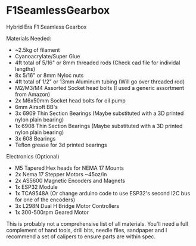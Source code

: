 # F1SeamlessGearbox
 Hybrid Era F1 Seamless Gearbox
 
 Materials Needed:
 <ul>
<li>~2.5kg of filament</li>
<li>  Cyanoacrylate/Super Glue</li>
<li>4ft total of 5/16" or 8mm threaded rods (Check cad file for individal lengths)</li>
<li>8x 5/16" or 8mm Nyloc nuts</li>
 <li>4ft total of 1/2" or 13mm Aluminum tubing (Will go over threaded rod) </li>
<li>M2/M3/M4 Assorted Socket head bolts (I used a generic assortment from Amazon)</li>
<li>2x M6x50mm Socket head bolts for oil pump</li>
<li>6mm Airsoft BB's</li>
<li>3x 6909 Thin Section Bearings  (Maybe substituted with a 3D printed nylon plain bearing)</li>
<li>1x 6908 Thin Section Bearings  (Maybe substituted with a 3D printed nylon plain bearing)</li>
<li>3x 608 Bearings</li>
<li>Teflon grease for 3d printed bearings</li>
</ul>
 
 Electronics  (Optional)
 <ul>
 <li>M5 Tapered Hex heads for NEMA 17 Mounts</li>
 <li>2x Nema 17 Stepper Motors ~45oz/in</li>
 <li> 2x AS5600 Magnetic Encoders and Magnets</li>
 <li>1x ESP32 Module</li>
 <li>1x TCA9548A (Or change arduino code to use ESP32's second I2C bus for one of the encoders)</li>
 <li>3x L298N Dual H Bridge Motor Controllers</li>
  <li>1x 300-500rpm Geared Motor</li>
  </ul>
  
  This is probably not a comprehensive list of all materials.  You'll need a full complement of hand tools, drill bits, needle files, sandpaper and I recommend a set of calipers to ensure parts are within spec.
